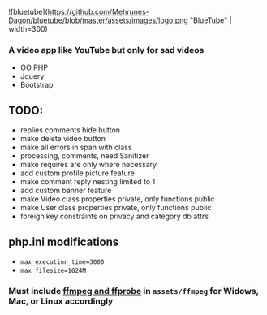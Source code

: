 ![bluetube](https://github.com/Mehrunes-Dagon/bluetube/blob/master/assets/images/logo.png "BlueTube" | width=300)

### A video app like YouTube but only for sad videos

- OO PHP
- Jquery
- Bootstrap

## TODO:

- replies comments hide button
- make delete video button
- make all errors in span with class
- processing, comments, need Sanitizer
- make requires are only where necessary
- add custom profile picture feature
- make comment reply nesting limited to 1
- add custom banner feature
- make Video class properties private, only functions public
- make User class properties private, only functions public
- foreign key constraints on privacy and category db attrs

## php.ini modifications

- `max_execution_time=3000`
- `max_filesize=1024M`

### Must include [ffmpeg and ffprobe](https://www.ffmpeg.org/download.html) in `assets/ffmpeg` for Widows, Mac, or Linux accordingly
